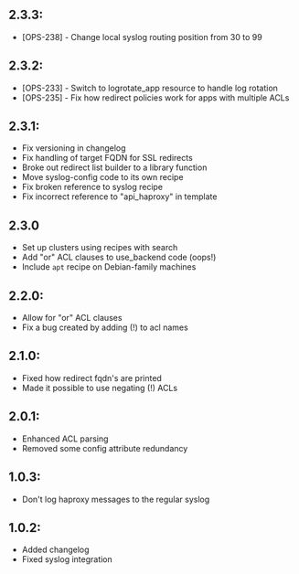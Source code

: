 ## 2.3.3:

* [OPS-238] - Change local syslog routing position from 30 to 99

## 2.3.2:

* [OPS-233] - Switch to logrotate_app resource to handle log rotation
* [OPS-235] - Fix how redirect policies work for apps with multiple ACLs

## 2.3.1:

* Fix versioning in changelog
* Fix handling of target FQDN for SSL redirects
* Broke out redirect list builder to a library function
* Move syslog-config code to its own recipe
* Fix broken reference to syslog recipe
* Fix incorrect reference to "api_haproxy" in template

## 2.3.0

* Set up clusters using recipes with search
* Add "or" ACL clauses to use_backend code (oops!)
* Include `apt` recipe on Debian-family machines

## 2.2.0:

* Allow for "or" ACL clauses
* Fix a bug created by adding (!) to acl names

## 2.1.0:

* Fixed how redirect fqdn's are printed
* Made it possible to use negating (!) ACLs

## 2.0.1:

* Enhanced ACL parsing
* Removed some config attribute redundancy

## 1.0.3:

* Don't log haproxy messages to the regular syslog

## 1.0.2:

* Added changelog
* Fixed syslog integration

